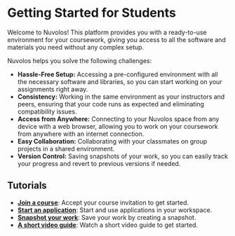 # Getting Started for Students

Welcome to Nuvolos! This platform provides you with a ready-to-use environment for your coursework, giving you access to all the software and materials you need without any complex setup.

Nuvolos helps you solve the following challenges:

* **Hassle-Free Setup:** Accessing a pre-configured environment with all the necessary software and libraries, so you can start working on your assignments right away.
* **Consistency:** Working in the same environment as your instructors and peers, ensuring that your code runs as expected and eliminating compatibility issues.
* **Access from Anywhere:** Connecting to your Nuvolos space from any device with a web browser, allowing you to work on your coursework from anywhere with an internet connection.
* **Easy Collaboration:** Collaborating with your classmates on group projects in a shared environment.
* **Version Control:** Saving snapshots of your work, so you can easily track your progress and revert to previous versions if needed.

## Tutorials

* <strong>[Join a course](join-a-course.md)</strong>: Accept your course invitation to get started.
* <strong>[Start an application](start-an-application.md)</strong>: Start and use applications in your workspace.
* <strong>[Snapshot your work](snapshot-your-work.md)</strong>: Save your work by creating a snapshot.
* <strong>[A short video guide](a-short-video-guide.md)</strong>: Watch a short video guide to get started.